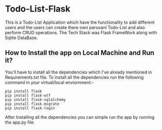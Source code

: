 # Todo-List-Flask
This is a Todo-List Application which have the functionality to add different users and the users can create there own persoanl Todo-List and also perform CRUD operations.
The Tech Stack was Flask FrameWork along with Sqlite DataBase.

## How to Install the app on Local Machine and Run it?
You'll have to install all the dependencies which I've already mentioned in Requirements.txt file. To install all the dependencies run the following command in your virtual/local enviornment:-
```
pip install flask
pip install flask-wtf
pip install flask-sqlalchemy
pip install flask-migrate
pip install flask-login
```
After Installing all the dependencies you can simple run the app by running the app.py file.
